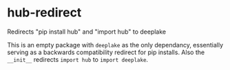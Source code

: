 # hub-redirect
Redirects "pip install hub" and "import hub" to deeplake

This is an empty package with `deeplake` as the only dependancy, essentially serving as a backwards compatibility redirect for pip installs. Also the `__init__` redirects `import hub` to `import deeplake`.
